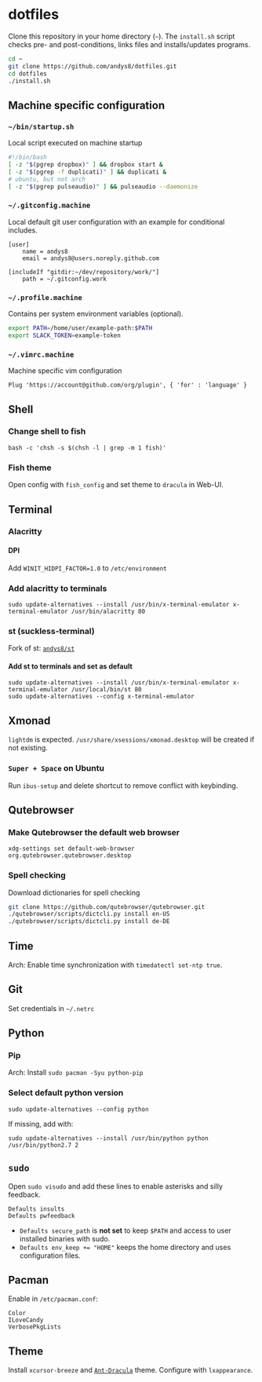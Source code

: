 # dotfiles

Clone this repository in your home directory (`~`). The `install.sh` script checks pre- and post-conditions, links files and installs/updates programs.

```sh
cd ~
git clone https://github.com/andys8/dotfiles.git
cd dotfiles
./install.sh
```

## Machine specific configuration

### `~/bin/startup.sh`

Local script executed on machine startup

```bash
#!/bin/bash
[ -z "$(pgrep dropbox)" ] && dropbox start &
[ -z "$(pgrep -f duplicati)" ] && duplicati &
# ubuntu, but not arch
[ -z "$(pgrep pulseaudio)" ] && pulseaudio --daemonize
```

### `~/.gitconfig.machine`

Local default git user configuration with an example for conditional includes.

```text
[user]
    name = andys8
    email = andys8@users.noreply.github.com

[includeIf "gitdir:~/dev/repository/work/"]
    path = ~/.gitconfig.work
```


### `~/.profile.machine`

Contains per system environment variables (optional).

```sh
export PATH=/home/user/example-path:$PATH
export SLACK_TOKEN=example-token
```

### `~/.vimrc.machine`

Machine specific vim configuration

```vim
Plug 'https://account@github.com/org/plugin', { 'for' : 'language' }
```

## Shell

### Change shell to fish

```shell
bash -c 'chsh -s $(chsh -l | grep -m 1 fish)'
```

### Fish theme

Open config with `fish_config` and set theme to `dracula` in Web-UI.

## Terminal

### Alacritty

#### DPI

Add `WINIT_HIDPI_FACTOR=1.0` to `/etc/environment`

### Add alacritty to terminals

```shell
sudo update-alternatives --install /usr/bin/x-terminal-emulator x-terminal-emulator /usr/bin/alacritty 80
```

### st (suckless-terminal)

Fork of st: [`andys8/st`](https://github.com/andys8/st)

#### Add st to terminals and set as default

```shell
sudo update-alternatives --install /usr/bin/x-terminal-emulator x-terminal-emulator /usr/local/bin/st 80
sudo update-alternatives --config x-terminal-emulator
```

## Xmonad

`lightdm` is expected. `/usr/share/xsessions/xmonad.desktop` will be created if not existing.

### `Super + Space` on Ubuntu

Run `ibus-setup` and delete shortcut to remove conflict with keybinding.

## Qutebrowser

### Make Qutebrowser the default web browser

```shell
xdg-settings set default-web-browser org.qutebrowser.qutebrowser.desktop
```

### Spell checking

Download dictionaries for spell checking

```sh
git clone https://github.com/qutebrowser/qutebrowser.git
./qutebrowser/scripts/dictcli.py install en-US
./qutebrowser/scripts/dictcli.py install de-DE
```

## Time

Arch: Enable time synchronization with `timedatectl set-ntp true`.

## Git

Set credentials in `~/.netrc`

## Python

### Pip

Arch: Install `sudo pacman -Syu python-pip`

### Select default python version

```shell
sudo update-alternatives --config python
```

If missing, add with:

```shell
sudo update-alternatives --install /usr/bin/python python /usr/bin/python2.7 2
```

## `sudo`

Open `sudo visudo` and add these lines to enable asterisks and silly feedback.

```text
Defaults insults
Defaults pwfeedback
```

- `Defaults secure_path` is **not set** to keep `$PATH` and access to user installed binaries with sudo.
- `Defaults env_keep += "HOME"` keeps the home directory and uses configuration files.

## Pacman

Enable in `/etc/pacman.conf`:

```text
Color
ILoveCandy
VerbosePkgLists
```

## Theme

Install `xcursor-breeze` and [`Ant-Dracula`](https://github.com/EliverLara/Ant-Dracula) theme. Configure with `lxappearance`.

